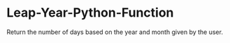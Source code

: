 # Leap-Year-Python-Function
Return the number of days based on the year and month given by the user.
